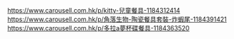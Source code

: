https://www.carousell.com.hk/p/kitty-兒童餐具-1184312414
https://www.carousell.com.hk/p/角落生物-陶瓷餐具套裝-炸蝦尾-1184391421
https://www.carousell.com.hk/p/多拉a夢杯碟餐具-1184363520
